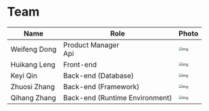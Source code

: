 # Team

| Name          | Role                            | Photo                                                        |
| ------------- | ------------------------------- | ------------------------------------------------------------ |
| Weifeng  Dong | Product  Manager  <br />Api     | <img src="file:///C:/Users/96226/AppData/Local/Temp/msohtmlclip1/01/clip_image002.jpg" alt="img" style="zoom: 50%;" /> |
| Huikang  Leng | Front-end                       | <img src="file:///C:/Users/96226/AppData/Local/Temp/msohtmlclip1/01/clip_image004.jpg" alt="img" style="zoom:50%;" /> |
| Keyi  Qin     | Back-end   (Database)           | <img src="file:///C:/Users/96226/AppData/Local/Temp/msohtmlclip1/01/clip_image006.jpg" alt="img" style="zoom:50%;" /> |
| Zhuosi  Zhang | Back-end  (Framework)           | <img src="file:///C:/Users/96226/AppData/Local/Temp/msohtmlclip1/01/clip_image008.jpg" alt="img" style="zoom:50%;" /> |
| Qihang  Zhang | Back-end  (Runtime Environment) | <img src="file:///C:/Users/96226/AppData/Local/Temp/msohtmlclip1/01/clip_image010.jpg" alt="img" style="zoom:50%;" /> |